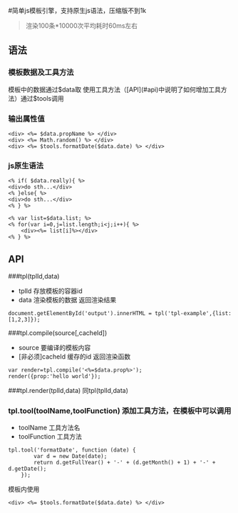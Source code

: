 #简单js模板引擎，支持原生js语法，压缩版不到1k 
>渲染100条*10000次平均耗时60ms左右

## 语法
### 模板数据及工具方法
模板中的数据通过$data取
使用工具方法（[API](#api)中说明了如何增加工具方法）通过$tools调用

### 输出属性值
```
<div> <%= $data.propName %> </div>
<div> <%= Math.random() %> </div>
<div> <%= $tools.formatDate($data.date) %> </div>
```

### js原生语法
```
<% if( $data.really){ %>
<div>do sth...</div>
<% }else{ %>
<div>do sth...</div>
<% } %>
```
```
<% var list=$data.list; %>
<% for(var i=0,j=list.length;i<j;i++){ %>
    <div><%= list[i]%></div>
<% } %>
```

## API

###tpl(tplId,data)
- tplId  存放模板的容器id
- data   渲染模板的数据
返回渲染结果

```
document.getElementById('output').innerHTML = tpl('tpl-example',{list:[1,2,3]});
```

###tpl.compile(source[,cacheId])
- source 要编译的模板内容
- [非必须]cacheId 缓存的id
返回渲染函数

```
var render=tpl.compile('<%=$data.prop%>');
render({prop:'hello world'});
```

###tpl.render(tplId,data)
同tpl(tplId,data)

### tpl.tool(toolName,toolFunction) 添加工具方法，在模板中可以调用
- toolName 工具方法名
- toolFunction 工具方法

```
tpl.tool('formatDate', function (date) {
        var d = new Date(date);
        return d.getFullYear() + '-' + (d.getMonth() + 1) + '-' + d.getDate();
    });

```
模板内使用
```
<div> <%= $tools.formatDate($data.date) %> </div>
```